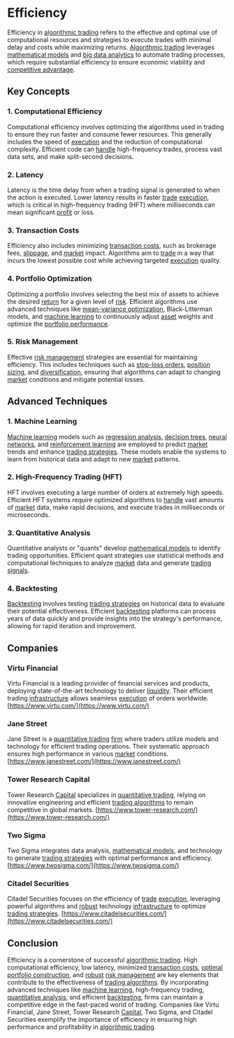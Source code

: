 # Efficiency

Efficiency in [algorithmic trading](../a/accountability.md) refers to the effective and optimal use of computational resources and strategies to execute trades with minimal delay and costs while maximizing returns. [Algorithmic trading](../a/accountability.md) leverages [mathematical models](../m/mathematical_models_in_trading.md) and [big data analytics](../b/big_data_analytics_in_trading.md) to automate trading processes, which require substantial efficiency to ensure economic viability and [competitive advantage](../c/competitive_advantage.md).

## Key Concepts

### 1. **Computational Efficiency**
Computational efficiency involves optimizing the algorithms used in trading to ensure they run faster and consume fewer resources. This generally includes the speed of [execution](../e/execution.md) and the reduction of computational complexity. Efficient code can [handle](../h/handle.md) high-frequency trades, process vast data sets, and make split-second decisions.

### 2. **Latency**
Latency is the time delay from when a trading signal is generated to when the action is executed. Lower latency results in faster [trade](../t/trade.md) [execution](../e/execution.md), which is critical in high-frequency trading (HFT) where milliseconds can mean significant [profit](../p/profit.md) or loss.

### 3. **Transaction Costs**
Efficiency also includes minimizing [transaction costs](../t/transaction_costs.md), such as brokerage fees, [slippage](../s/slippage.md), and [market](../m/market.md) impact. Algorithms aim to [trade](../t/trade.md) in a way that incurs the lowest possible cost while achieving targeted [execution](../e/execution.md) quality.

### 4. **Portfolio Optimization**
Optimizing a portfolio involves selecting the best mix of assets to achieve the desired [return](../r/return.md) for a given level of [risk](../r/risk.md). Efficient algorithms use advanced techniques like [mean-variance optimization](../m/mean-variance_optimization.md), Black-Litterman models, and [machine learning](../m/machine_learning.md) to continuously adjust [asset](../a/asset.md) weights and optimize the [portfolio performance](../p/portfolio_performance.md).

### 5. **Risk Management**
Effective [risk management](../r/risk_management.md) strategies are essential for maintaining efficiency. This includes techniques such as [stop-loss orders](../s/stop-loss_orders.md), [position sizing](../p/position_sizing.md), and [diversification](../d/diversification.md), ensuring that algorithms can adapt to changing [market](../m/market.md) conditions and mitigate potential losses.

## Advanced Techniques

### **1. Machine Learning**
[Machine learning](../m/machine_learning.md) models such as [regression analysis](../r/regression_analysis.md), [decision trees](../d/decision_trees.md), [neural networks](../n/neural_networks_in_trading.md), and [reinforcement learning](../r/reinforcement_learning.md) are employed to predict [market](../m/market.md) trends and enhance [trading strategies](../t/trading_strategies.md). These models enable the systems to learn from historical data and adapt to new [market](../m/market.md) patterns.

### **2. High-Frequency Trading (HFT)**
HFT involves executing a large number of orders at extremely high speeds. Efficient HFT systems require optimized algorithms to [handle](../h/handle.md) vast amounts of [market](../m/market.md) data, make rapid decisions, and execute trades in milliseconds or microseconds.

### **3. Quantitative Analysis**
Quantitative analysts or "quants" develop [mathematical models](../m/mathematical_models_in_trading.md) to identify trading opportunities. Efficient quant strategies use statistical methods and computational techniques to analyze [market](../m/market.md) data and generate [trading signals](../t/trading_signals.md).

### **4. Backtesting**
[Backtesting](../b/backtesting.md) involves testing [trading strategies](../t/trading_strategies.md) on historical data to evaluate their potential effectiveness. Efficient [backtesting](../b/backtesting.md) platforms can process years of data quickly and provide insights into the strategy's performance, allowing for rapid iteration and improvement.

## Companies

### **Virtu Financial**
Virtu Financial is a leading provider of financial services and products, deploying state-of-the-art technology to deliver [liquidity](../l/liquidity.md). Their efficient trading [infrastructure](../i/infrastructure.md) allows seamless [execution](../e/execution.md) of orders worldwide.
[https://www.virtu.com/](https://www.virtu.com/)

### **Jane Street**
Jane Street is a [quantitative trading](../q/quantitative_trading.md) [firm](../f/firm.md) where traders utilize models and technology for efficient trading operations. Their systematic approach ensures high performance in various [market](../m/market.md) conditions.
[https://www.janestreet.com/](https://www.janestreet.com/)

### **Tower Research Capital**
Tower Research [Capital](../c/capital.md) specializes in [quantitative trading](../q/quantitative_trading.md), relying on innovative engineering and efficient [trading algorithms](../t/trading_algorithms.md) to remain competitive in global markets.
[https://www.tower-research.com/](https://www.tower-research.com/)

### **Two Sigma**
Two Sigma integrates data analysis, [mathematical models](../m/mathematical_models_in_trading.md), and technology to generate [trading strategies](../t/trading_strategies.md) with optimal performance and efficiency.
[https://www.twosigma.com/](https://www.twosigma.com/)

### **Citadel Securities**
Citadel Securities focuses on the efficiency of [trade](../t/trade.md) [execution](../e/execution.md), leveraging powerful algorithms and [robust](../r/robust.md) technology [infrastructure](../i/infrastructure.md) to optimize [trading strategies](../t/trading_strategies.md).
[https://www.citadelsecurities.com/](https://www.citadelsecurities.com/)

## Conclusion

Efficiency is a cornerstone of successful [algorithmic trading](../a/accountability.md). High computational efficiency, low latency, minimized [transaction costs](../t/transaction_costs.md), [optimal portfolio construction](../o/optimal_portfolio_construction.md), and [robust](../r/robust.md) [risk management](../r/risk_management.md) are key elements that contribute to the effectiveness of [trading algorithms](../t/trading_algorithms.md). By incorporating advanced techniques like [machine learning](../m/machine_learning.md), high-frequency trading, [quantitative analysis](../q/quantitative_analysis.md), and efficient [backtesting](../b/backtesting.md), firms can maintain a competitive edge in the fast-paced world of trading. Companies like Virtu Financial, Jane Street, Tower Research [Capital](../c/capital.md), Two Sigma, and Citadel Securities exemplify the importance of efficiency in ensuring high performance and profitability in [algorithmic trading](../a/accountability.md).